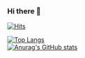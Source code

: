 ### Hi there 👋

[![Hits](https://hits.seeyoufarm.com/api/count/incr/badge.svg?url=https%3A%2F%2Fgithub.com%2Fgjbae1212%2Fhit-counter&count_bg=%2347ECB4&title_bg=%2361655F&icon=github.svg&icon_color=%23E7E7E7&title=hits&edge_flat=false)](https://hits.seeyoufarm.com)  
  
[![Top Langs](https://github-readme-stats.vercel.app/api/top-langs/?username=huiji0315&layout=compact&theme=dracula&count_private=true)](https://github.com/anuraghazra/github-readme-stats)  
[![Anurag's GitHub stats](https://github-readme-stats.vercel.app/api?username=huiji0315&show_icons=true&theme=dracula&count_private=true)](https://github.com/anuraghazra/github-readme-stats)



<!--
**huiji0315/huiji0315** is a ✨ _special_ ✨ repository because its `README.md` (this file) appears on your GitHub profile.

Here are some ideas to get you started:

- 🔭 I’m currently working on ...
- 🌱 I’m currently learning ...
- 👯 I’m looking to collaborate on ...
- 🤔 I’m looking for help with ...
- 💬 Ask me about ...
- 📫 How to reach me: ...
- 😄 Pronouns: ...
- ⚡ Fun fact: ...
-->
